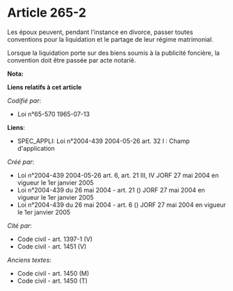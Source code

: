 # Article 265-2

Les époux peuvent, pendant l'instance en divorce, passer toutes conventions pour la liquidation et le partage de leur régime
matrimonial.

Lorsque la liquidation porte sur des biens soumis à la publicité foncière, la convention doit être passée par acte notarié.

**Nota:**



**Liens relatifs à cet article**

_Codifié par_:

  - Loi n°65-570 1965-07-13

**Liens**:

  - SPEC_APPLI: Loi n°2004-439 2004-05-26 art. 32 I : Champ d'application

_Créé par_:

  - Loi n°2004-439 2004-05-26 art. 6, art. 21 III, IV JORF 27 mai 2004 en vigueur le 1er janvier 2005
  - Loi n°2004-439 du 26 mai 2004 - art. 21 () JORF 27 mai 2004 en vigueur le 1er janvier 2005
  - Loi n°2004-439 du 26 mai 2004 - art. 6 () JORF 27 mai 2004 en vigueur le 1er janvier 2005

_Cité par_:

  - Code civil - art. 1397-1 (V)
  - Code civil - art. 1451 (V)

_Anciens textes_:

  - Code civil - art. 1450 (M)
  - Code civil - art. 1450 (T)
